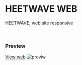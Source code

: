 # HEETWAVE WEB

<P>HEETWAVE, web site responsive</p>

<br>

<h3>Preview</h3>
<a href='' target='_blank'>View web</a>
<img src='' alt='previw'>